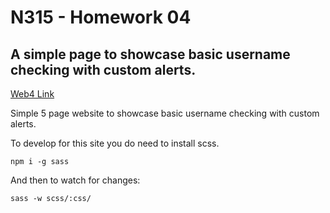 # N315 - Homework 04

## A simple page to showcase basic username checking with custom alerts. 

[Web4 Link](https://in-info-web4.luddy.indianapolis.iu.edu/~hhamelin/Y4/FA25/N315/homework04)

Simple 5 page website to showcase basic username checking with custom alerts. 

To develop for this site you do need to install scss.

`npm i -g sass`

And then to watch for changes:

`sass -w scss/:css/`